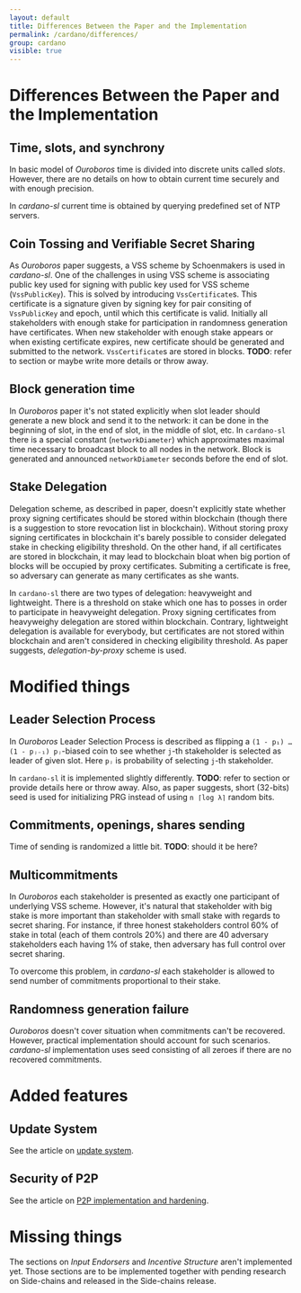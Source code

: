 ```yaml
---
layout: default
title: Differences Between the Paper and the Implementation
permalink: /cardano/differences/
group: cardano
visible: true
---
```


[//]: # (Not reviewed at all)

# Differences Between the Paper and the Implementation

## Time, slots, and synchrony

In basic model of *Ouroboros* time is divided into discrete units
called *slots*. However, there are no details on how to obtain current
time securely and with enough precision.

In *cardano-sl* current time is obtained by querying predefined set of
NTP servers.

## Coin Tossing and Verifiable Secret Sharing

As *Ouroboros* paper suggests, a VSS scheme by Schoenmakers is used in
*cardano-sl*. One of the challenges in using VSS scheme is associating
public key used for signing with public key used for VSS scheme
(`VssPublicKey`). This is solved by introducing
`VssCertificate`s. This certificate is a signature given by signing
key for pair consiting of `VssPublicKey` and epoch, until which this
certificate is valid. Initially all stakeholders with enough stake
for participation in randomness generation have certificates. When new
stakeholder with enough stake appears or when existing certificate
expires, new certificate should be generated and submitted to the
network. `VssCertificate`s are stored in blocks. **TODO**: refer to
section or maybe write more details or throw away.

## Block generation time

In *Ouroboros* paper it's not stated explicitly when slot leader
should generate a new block and send it to the network: it can be done
in the beginning of slot, in the end of slot, in the middle of slot,
etc. In `cardano-sl` there is a special constant (`networkDiameter`)
which approximates maximal time necessary to broadcast block to all
nodes in the network. Block is generated and announced
`networkDiameter` seconds before the end of slot.

## Stake Delegation

Delegation scheme, as described in paper, doesn't explicitly state
whether proxy signing certificates should be stored within blockchain
(though there is a suggestion to store revocation list in
blockchain). Without storing proxy signing certificates in blockchain
it's barely possible to consider delegated stake in checking
eligibility threshold. On the other hand, if all certificates are
stored in blockchain, it may lead to blockchain bloat when big portion
of blocks will be occupied by proxy certificates. Submiting a
certificate is free, so adversary can generate as many certificates as
she wants.

In `cardano-sl` there are two types of delegation: heavyweight and
lightweight. There is a threshold on stake which one has to posses in
order to participate in heavyweight delegation. Proxy signing
certificates from heavyweighy delegation are stored within
blockchain. Contrary, lightweight delegation is available for
everybody, but certificates are not stored within blockchain and
aren't considered in checking eligibility threshold. As paper
suggests, *delegation-by-proxy* scheme is used.

# Modified things

## Leader Selection Process

In *Ouroboros* Leader Selection Process is described as flipping
a `(1 - p₁) … (1 - pⱼ₋₁) pⱼ`-biased coin to see whether `j`-th
stakeholder is selected as leader of given slot. Here `pⱼ` is
probability of selecting `j`-th stakeholder.

In `cardano-sl` it is implemented slightly differently. **TODO**: refer
to section or provide details here or throw away. Also, as paper
suggests, short (32-bits) seed is used for initializing PRG instead of
using `n ⌈log λ⌉` random bits.

## Commitments, openings, shares sending

Time of sending is randomized a little bit. **TODO**: should it be here?

## Multicommitments

In *Ouroboros* each stakeholder is presented as exactly one
participant of underlying VSS scheme. However, it's natural that
stakeholder with big stake is more important than stakeholder with
small stake with regards to secret sharing. For instance, if three
honest stakeholders control 60% of stake in total (each of them
controls 20%) and there are 40 adversary stakeholders each having 1%
of stake, then adversary has full control over secret sharing.

To overcome this problem, in *cardano-sl* each stakeholder is allowed
to send number of commitments proportional to their stake.

## Randomness generation failure

*Ouroboros* doesn't cover situation when commitments can't be
recovered. However, practical implementation should account for such
scenarios. *cardano-sl* implementation uses seed consisting of all
zeroes if there are no recovered commitments.

# Added features

## Update System

See the article on [update system](/cardano/update-mechanism/).

## Security of P2P

See the article on [P2P implementation and hardening](/protocols/p2p/).

# Missing things

The sections on _Input Endorsers_ and _Incentive Structure_ aren't
implemented yet. Those sections are to be implemented together with
pending research on Side-chains and released in the Side-chains release.

